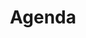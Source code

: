 ---
title: Agenda
redirect_to:
    - https://whova.com/embedded/event/dogec_201806/?utc_source=ems
---
